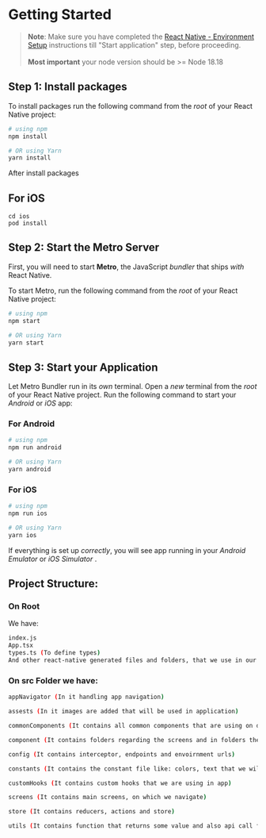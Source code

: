 # Getting Started

> **Note**: Make sure you have completed the [React Native - Environment Setup](https://reactnative.dev/docs/environment-setup) instructions till "Start application" step, before proceeding.<br> <br> **Most important** your node version should be >= Node 18.18

## Step 1: Install packages

To install packages run the following command from the _root_ of your React Native project:

```bash
# using npm
npm install

# OR using Yarn
yarn install
```

After install packages

## For iOS

```
cd ios
pod install
```

## Step 2: Start the Metro Server

First, you will need to start **Metro**, the JavaScript _bundler_ that ships _with_ React Native.

To start Metro, run the following command from the _root_ of your React Native project:

```bash
# using npm
npm start

# OR using Yarn
yarn start
```

## Step 3: Start your Application

Let Metro Bundler run in its _own_ terminal. Open a _new_ terminal from the _root_ of your React Native project. Run the following command to start your _Android_ or _iOS_ app:

### For Android

```bash
# using npm
npm run android

# OR using Yarn
yarn android
```

### For iOS

```bash
# using npm
npm run ios

# OR using Yarn
yarn ios
```

If everything is set up _correctly_, you will see app running in your _Android Emulator_ or _iOS Simulator_ .

## Project Structure:

### On Root

We have:

```bash
index.js
App.tsx
types.ts (To define types)
And other react-native generated files and folders, that we use in our project.
```

### On src Folder we have:

```bash
appNavigator (In it handling app navigation)

assests (In it images are added that will be used in application)

commonComponents (It contains all common components that are using on different screens and components)

component (It contains folders regarding the screens and in folders there are componnet that are using on that screen. Not a common component.)

config (It contains interceptor, endpoints and envoirnment urls)

constants (It contains the constant file like: colors, text that we will use on application)

customHooks (It contains custom hooks that we are using in app)

screens (It contains main screens, on which we navigate)

store (It contains reducers, actions and store)

utils (It contains function that returns some value and also api call file)

```
